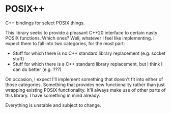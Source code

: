 # POSIX++

C++ bindings for select POSIX things.

This library seeks to provide a pleasant C++20 interface to certain nasty POSIX functions. Which ones? Well, whatever I feel like implementing. I expect them to fall into two categories, for the most part:

- Stuff for which there is no C++ standard library replacement (e.g. socket stuff)
- Stuff for which there is a C++ standard library replacement, but I think I can do better (e.g. ???)

On occasion, I expect I'll implement something that doesn't fit into either of those categories. Something that provides new functionality rather than just wrapping existing POSIX functionality. It'll always make use of other parts of this library. I have something in mind already.

Everything is unstable and subject to change.
